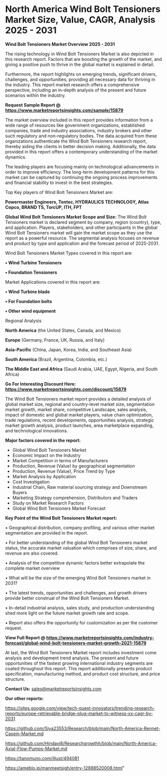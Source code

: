  # North America Wind Bolt Tensioners Market Size, Value, CAGR, Analysis 2025 - 2031

<Strong> Wind Bolt Tensioners Market Overview 2025 - 2031</strong>

The rising technology in Wind Bolt Tensioners Market is also depicted in this research report. Factors that are boosting the growth of the market, and giving a positive push to thrive in the global market is explained in detail.

Furthermore, the report highlights on emerging trends, significant drivers, challenges, and opportunities, providing all necessary data for thriving in the industry. This report market research offers a comprehensive perspective, including an in-depth analysis of the present and future scenarios within the industry.

<strong>Request Sample Report @ <a href=https://www.marketreportsinsights.com/sample/15879>https://www.marketreportsinsights.com/sample/15879</a></strong>

The market overview included in this report provides information from a wide range of resources like government organizations, established companies, trade and industry associations, industry brokers and other such regulatory and non-regulatory bodies. The data acquired from these organizations authenticate the Wind Bolt Tensioners research report, thereby aiding the clients in better decision making. Additionally, the data provided in this report offers a contemporary understanding of the market dynamics.

The leading players are focusing mainly on technological advancements in order to improve efficiency. The long-term development patterns for this market can be captured by continuing the ongoing process improvements and financial stability to invest in the best strategies.

Top Key players of Wind Bolt Tensioners Market are:

<strong>Powermaster Engineers, Tentec, HYDRAULICS TECHNOLOGY, Atlas Copco, BRAND TS, TorcUP, ITH, FPT</strong>

<strong><b>Global Wind Bolt Tensioners Market Scope and Size:</b></strong>
The Wind Bolt Tensioners market is declared segment by company, region (country), type, and application. Players, stakeholders, and other participants in the global Wind Bolt Tensioners market will gain the market scope as they use the report as a powerful resource. The segmental analysis focuses on revenue and product by type and application and the forecast period of 2025-2031.

Wind Bolt Tensioners Market Types covered in this report are:

<strong>• Wind Turbine Tensioners

• Foundation Tensioners</strong>

Market Applications covered in this report are:

<strong>• Wind Turbine blade

• For Foundation bolts

• Other wind equipment</strong> 

Regional Analysis

<strong>North America</strong> (the United States, Canada, and Mexico)

<strong>Europe</strong> (Germany, France, UK, Russia, and Italy)

<strong>Asia-Pacific</strong> (China, Japan, Korea, India, and Southeast Asia)

<strong>South America</strong> (Brazil, Argentina, Colombia, etc.)

<strong>The Middle East and Africa</strong> (Saudi Arabia, UAE, Egypt, Nigeria, and South Africa)

<strong>Go For Interesting Discount Here: <a href=https://www.marketreportsinsights.com/discount/15879>https://www.marketreportsinsights.com/discount/15879</a></strong>

The Wind Bolt Tensioners market report provides a detailed analysis of global market size, regional and country-level market size, segmentation market growth, market share, competitive Landscape, sales analysis, impact of domestic and global market players, value chain optimization, trade regulations, recent developments, opportunities analysis, strategic market growth analysis, product launches, area marketplace expanding, and technological innovations.

<strong><b>Major factors covered in the report:</b></strong>
<ul>
  <li>Global Wind Bolt Tensioners Market </li>
  <li>Economic Impact on the Industry</li>
  <li>Market Competition in terms of Manufacturers</li>
  <li>Production, Revenue (Value) by geographical segmentation</li>
  <li>Production, Revenue (Value), Price Trend by Type</li>
  <li>Market Analysis by Application</li>
  <li>Cost Investigation</li>
  <li>Industrial Chain, Raw material sourcing strategy and Downstream Buyers</li>
  <li>Marketing Strategy comprehension, Distributors and Traders</li>
  <li>Study on Market Research Factors</li>
  <li>Global Wind Bolt Tensioners Market Forecast</li>
</ul>

<strong><b>Key Point of the Wind Bolt Tensioners Market report:</b></strong>

• Geographical distribution, company profiling, and various other market segmentation are provided in the report.

• For better understanding of the global Wind Bolt Tensioners market status, the accurate market valuation which comprises of size, share, and revenue are also covered.

• Analysis of the competitive dynamic factors better extrapolate the complete market overview

• What will be the size of the emerging Wind Bolt Tensioners market in 2031?

• The latest trends, opportunities and challenges, and growth drivers provide better construal of the Wind Bolt Tensioners Market.

• In-detail industrial analysis, sales study, and production understanding shed more light on the future market growth rate and scope.

• Report also offers the opportunity for customization as per the customer request.

<strong><b>View Full Report @ <a href=https://www.marketreportsinsights.com/industry-forecast/global-wind-bolt-tensioners-market-growth-2021-15879>https://www.marketreportsinsights.com/industry-forecast/global-wind-bolt-tensioners-market-growth-2021-15879</a></b></strong>


At last, the Wind Bolt Tensioners Market report includes investment come analysis and development trend analysis. The present and future opportunities of the fastest growing international industry segments are coated throughout this report. This report additionally presents product specification, manufacturing method, and product cost structure, and price structure.

<strong>Contact Us:</strong>
sales@marketreportsinsights.com

<strong>Our other reports:</strong>

<a href=https://sites.google.com/view/tech-quest-innovators/trending-research-reports/europe-retrievable-bridge-plug-market-to-witness-xx-cagr-by-2031>https://sites.google.com/view/tech-quest-innovators/trending-research-reports/europe-retrievable-bridge-plug-market-to-witness-xx-cagr-by-2031</a>

<a href=https://github.com/Siya23553/Research/blob/main/North-America-Rennet-Casein-Market.md>https://github.com/Siya23553/Research/blob/main/North-America-Rennet-Casein-Market.md</a>

<a href=https://github.com/Hindavi8/Researchgrowthh/blob/main/North-America-Axial-Flow-Pumps-Market.md>https://github.com/Hindavi8/Researchgrowthh/blob/main/North-America-Axial-Flow-Pumps-Market.md</a>

<a href=https://tanomuno.com/illust/494081>https://tanomuno.com/illust/494081</a>

<a href=https://ameblo.jp/manmeetsigh/entry-12888520008.html>https://ameblo.jp/manmeetsigh/entry-12888520008.html</a>"
